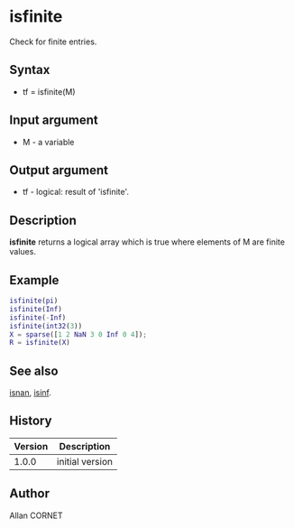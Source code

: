 

# isfinite

Check for finite entries.

## Syntax

- tf = isfinite(M)

## Input argument

 - M - a variable

## Output argument

 - tf - logical: result of 'isfinite'.

## Description


  <p><b>isfinite</b> returns a logical array which is true where elements of M are finite values.</p>


## Example

```matlab
isfinite(pi)
isfinite(Inf)
isfinite(-Inf)
isfinite(int32(3))
X = sparse([1 2 NaN 3 0 Inf 0 4]);
R = isfinite(X)
```

## See also

[isnan](isnan.md), [isinf](isinf.md).
## History

|Version|Description|
|------|------|
|1.0.0|initial version|


## Author

Allan CORNET




